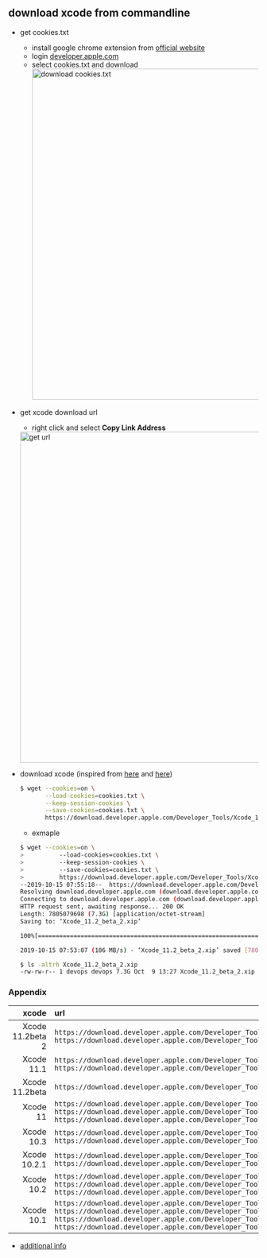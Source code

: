 ## download xcode from commandline
* get cookies.txt
    * install google chrome extension from [official website](https://chrome.google.com/webstore/detail/cookiestxt/njabckikapfpffapmjgojcnbfjonfjfg?hl=en)
    * login [developer.apple.com](https://developer.apple.com/download/more/)
    * select cookies.txt and download <br>
    <a href="../../screenshot/cookies.txt-1.png "><img src="../../screenshot/cookies.txt-1.png " title="download cookies.txt" alt="download cookies.txt" width="666"></a>

* get xcode download url
    * right click and select **Copy Link Address** <br>
    <img src="../../screenshot/cookies.txt-2.png" alt="get url" title="get url" width="666">

* download xcode (inspired from [here](https://stackoverflow.com/a/4089758/2940319) and [here](https://stackoverflow.com/a/46020878/2940319))
    ```bash
    $ wget --cookies=on \
           --load-cookies=cookies.txt \
           --keep-session-cookies \
           --save-cookies=cookies.txt \
           https://download.developer.apple.com/Developer_Tools/Xcode_11.2_beta_2/Xcode_11.2_beta_2.xip
    ```
    * exmaple
    ```bash
    $ wget --cookies=on \
    >          --load-cookies=cookies.txt \
    >          --keep-session-cookies \
    >          --save-cookies=cookies.txt \
    >          https://download.developer.apple.com/Developer_Tools/Xcode_11.2_beta_2/Xcode_11.2_beta_2.xip
    --2019-10-15 07:55:18--  https://download.developer.apple.com/Developer_Tools/Xcode_11.2_beta_2/Xcode_11.2_beta_2.xip
    Resolving download.developer.apple.com (download.developer.apple.com)... 17.253.17.207, 17.253.17.211
    Connecting to download.developer.apple.com (download.developer.apple.com)|17.253.17.207|:443... connected.
    HTTP request sent, awaiting response... 200 OK
    Length: 7805079698 (7.3G) [application/octet-stream]
    Saving to: ‘Xcode_11.2_beta_2.xip’

    100%[===========================================================================================================>] 7,805,079,698  112MB/s   in 70s

    2019-10-15 07:53:07 (106 MB/s) - ‘Xcode_11.2_beta_2.xip’ saved [7805079698/7805079698]

    $ ls -altrh Xcode_11.2_beta_2.xip
    -rw-rw-r-- 1 devops devops 7.3G Oct  9 13:27 Xcode_11.2_beta_2.xip
    ```

### Appendix

|            xcode | url                                                                                                                                                                                                                                                                                                                                                                                                                                                                                                                                                      |
|-----------------:|:---------------------------------------------------------------------------------------------------------------------------------------------------------------------------------------------------------------------------------------------------------------------------------------------------------------------------------------------------------------------------------------------------------------------------------------------------------------------------------------------------------------------------------------------------------|
| Xcode 11.2beta 2 | ```https://download.developer.apple.com/Developer_Tools/Xcode_11.2_beta_2/Xcode_11.2_beta_2.xip``` <br> ```https://download.developer.apple.com/Developer_Tools/Command_Line_Tools_for_Xcode_11.2_beta_2/Command_Line_Tools_for_Xcode_11.2_beta_2.dmg```                                                                                                                                                                                                                                                                                                 |
|       Xcode 11.1 | ```https://download.developer.apple.com/Developer_Tools/Xcode_11.1/Xcode_11.1.xip``` <br> ```https://download.developer.apple.com/Developer_Tools/Command_Line_Tools_for_Xcode_11.2_beta/Command_Line_Tools_for_Xcode_11.2_beta.dmg```                                                                                                                                                                                                                                                                                                                   |
|   Xcode 11.2beta | ```https://download.developer.apple.com/Developer_Tools/Xcode_11.2_beta/Xcode_11.2_beta.xip```                                                                                                                                                                                                                                                                                                                                                                                                                                                           |
|         Xcode 11 | ```https://download.developer.apple.com/Developer_Tools/Xcode_11/Xcode_11.xip``` <br> ```https://download.developer.apple.com/Developer_Tools/Command_Line_Tools_for_Xcode_11/Command_Line_Tools_for_Xcode_11.dmg``` <br> ```https://download.developer.apple.com/Developer_Tools/Additional_Tools_for_Xcode_11/Additional_Tools_for_Xcode_11.dmg```                                                                                                                                                                                                     |
|       Xcode 10.3 | ```https://download.developer.apple.com/Developer_Tools/Xcode_10.3/Xcode_10.3.xip```<br> ```https://download.developer.apple.com/Developer_Tools/Command_Line_Tools_macOS_10.14_for_Xcode_10.3/Command_Line_Tools_macOS_10.14_for_Xcode_10.3.dmg```                                                                                                                                                                                                                                                                                                      |
|     Xcode 10.2.1 | ```https://download.developer.apple.com/Developer_Tools/Xcode_10.2.1/Xcode_10.2.1.xip```<br> ```https://download.developer.apple.com/Developer_Tools/Command_Line_Tools_macOS_10.14_for_Xcode_10.2.1.dmg/Command_Line_Tools_macOS_10.14_for_Xcode_10.2.1.dmg```                                                                                                                                                                                                                                                                                          |
|       Xcode 10.2 | ```https://download.developer.apple.com/Developer_Tools/Xcode_10.2/Xcode_10.2.xip```<br> ```https://download.developer.apple.com/Developer_Tools/Command_Line_Tools_macOS_10.14_for_Xcode_10.2/Command_Line_Tools_macOS_10.14_for_Xcode_10.2.dmg```   <br> ```https://download.developer.apple.com/Developer_Tools/Xcode_10.2/Xcode_10.2.xip```                                                                                                                                                                                                          |
|       Xcode 10.1 | ```https://download.developer.apple.com/Developer_Tools/Xcode_10.1/Xcode_10.1.xip``` <br> ```https://download.developer.apple.com/Developer_Tools/Additional_Tools_for_Xcode_10.1/Additional_Tools_for_Xcode_10.1.dmg``` <br> ```https://download.developer.apple.com/Developer_Tools/Command_Line_Tools_macOS_10.14_for_Xcode_10.1/Command_Line_Tools_macOS_10.14_for_Xcode_10.1.dmg``` <br> ```https://download.developer.apple.com/Developer_Tools/Command_Line_Tools_macOS_10.13_for_Xcode_10.1/Command_Line_Tools_macOS_10.13_for_Xcode_10.1.dmg``` |

* [additional info](https://stackoverflow.com/a/44390183/2940319)
